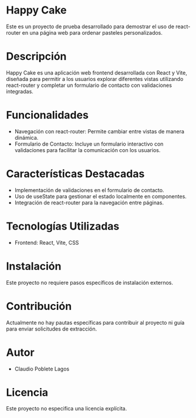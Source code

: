 # Happy Cake
Este es un proyecto de prueba desarrollado para demostrar el uso de react-router en una página web para ordenar pasteles personalizados.

# Descripción
Happy Cake es una aplicación web frontend desarrollada con React y Vite, diseñada para permitir a los usuarios explorar diferentes vistas utilizando react-router y completar un formulario de contacto con validaciones integradas.

# Funcionalidades
 - Navegación con react-router: Permite cambiar entre vistas de manera dinámica.
 - Formulario de Contacto: Incluye un formulario interactivo con validaciones para facilitar la comunicación con los usuarios.

# Características Destacadas
 - Implementación de validaciones en el formulario de contacto.
 - Uso de useState para gestionar el estado localmente en componentes.
 - Integración de react-router para la navegación entre páginas.

# Tecnologías Utilizadas
 - Frontend: React, Vite, CSS

# Instalación
Este proyecto no requiere pasos específicos de instalación externos.

# Contribución
Actualmente no hay pautas específicas para contribuir al proyecto ni guía para enviar solicitudes de extracción.

# Autor
 - Claudio Poblete Lagos

# Licencia
Este proyecto no especifica una licencia explícita.

